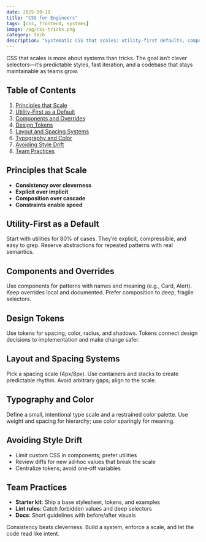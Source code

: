 ```yaml
---
date: 2025-09-19
title: "CSS for Engineers"
tags: [css, frontend, systems]
image: /og/css-tricks.png
category: tech
description: "Systematic CSS that scales: utility-first defaults, component overrides, and tokens that keep teams moving without style drift."
---
```


CSS that scales is more about systems than tricks. The goal isn’t clever selectors—it’s predictable styles, fast iteration, and a codebase that stays maintainable as teams grow.

## Table of Contents

1. [Principles that Scale](#principles-that-scale)
2. [Utility-First as a Default](#utility-first-as-a-default)
3. [Components and Overrides](#components-and-overrides)
4. [Design Tokens](#design-tokens)
5. [Layout and Spacing Systems](#layout-and-spacing-systems)
6. [Typography and Color](#typography-and-color)
7. [Avoiding Style Drift](#avoiding-style-drift)
8. [Team Practices](#team-practices)

## Principles that Scale

- **Consistency over cleverness**
- **Explicit over implicit**
- **Composition over cascade**
- **Constraints enable speed**

## Utility-First as a Default

Start with utilities for 80% of cases. They’re explicit, compressible, and easy to grep. Reserve abstractions for repeated patterns with real semantics.

## Components and Overrides

Use components for patterns with names and meaning (e.g., Card, Alert). Keep overrides local and documented. Prefer composition to deep, fragile selectors.

## Design Tokens

Use tokens for spacing, color, radius, and shadows. Tokens connect design decisions to implementation and make change safer.

## Layout and Spacing Systems

Pick a spacing scale (4px/8px). Use containers and stacks to create predictable rhythm. Avoid arbitrary gaps; align to the scale.

## Typography and Color

Define a small, intentional type scale and a restrained color palette. Use weight and spacing for hierarchy; use color sparingly for meaning.

## Avoiding Style Drift

- Limit custom CSS in components; prefer utilities
- Review diffs for new ad‑hoc values that break the scale
- Centralize tokens; avoid one‑off variables

## Team Practices

- **Starter kit**: Ship a base stylesheet, tokens, and examples
- **Lint rules**: Catch forbidden values and deep selectors
- **Docs**: Short guidelines with before/after visuals

Consistency beats cleverness. Build a system, enforce a scale, and let the code read like intent.
